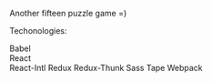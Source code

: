 Another fifteen puzzle game =)

Techonologies:

Babel\
React\
React-Intl
Redux
Redux-Thunk
Sass
Tape
Webpack

